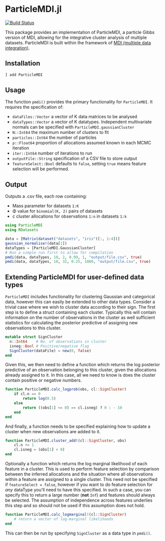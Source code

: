 # ParticleMDI.jl

[![Build Status](https://travis-ci.org/nathancunn/ParticleMDI.jl.svg?branch=master)](https://travis-ci.org/nathancunn/ParticleMDI.jl)

This package provides an implementation of ParticleMDI, a particle Gibbs version of MDI, allowing for the integrative cluster analysis of multiple datasets. ParticleMDI is built within the framework of [MDI (multiple data integration)](https://academic.oup.com/bioinformatics/article/28/24/3290/244641).

## Installation
```jl
] add ParticleMDI
```

## Usage
The function `pmdi()` provides the primary functionality for `ParticleMDI`. It requires the specification of:
- `dataFiles::Vector` a vector of K data matrices to be analysed
- `dataTypes::Vector` a vector of K datatypes. Independent multivariate normals can be
specified with `ParticleMDI.gaussianCluster`
- `N::Int64` the maximum number of clusters to fit
- `particles::Int64` the number of particles
- `ρ::Float64` proportion of allocations assumed known in each MCMC iteration
- `iter::Int64` number of iterations to run
- `outputFile::String` specification of a CSV file to store output
- `featureSelect::Bool` defaults to `false`, setting `true` means feature selection will be performed.

## Output
Outputs a .csv file, each row containing:
- Mass parameter for datasets `1:K`
- Φ value for `binomial(K, 2)` pairs of datasets
- c cluster allocations for observations `1:n` in datasets `1:k`

```jl
using ParticleMDI
using RDatasets

data = [Matrix(dataset("datasets", "iris")[:, 1:4])]
gaussian_normalise!(data[1])
dataTypes = [ParticleMDI.GaussianCluster]
# Run a simple run first to allow for compilation
pmdi(data, dataTypes, 10, 2, 0.99, 1, "output/file.csv", true)
pmdi(data, dataTypes, 10, 32, 0.25, 1000, "output/file.csv", true)

```

## Extending ParticleMDI for user-defined data types
`ParticleMDI` includes functionality for clustering Gaussian and categorical data, however this can easily be extended to other data types. Consider a trivial case where we wish to cluster data according to their sign.
The first step is to define a struct containing each cluster. Typically this will contain information on the number of observations in the cluster as well sufficient statistics for calculating the posterior predictive of assigning new observations to this cluster.

```jl
mutable struct SignCluster
  n::Int64    # No. of observations in cluster
  isneg::Bool # Positive/negative flag
  SignCluster(dataFile) = new(0, false)
end
```

Given this, we then need to define a function which returns the log posterior predictive of an observation belonging to this cluster, given the allocations already assigned to it. In this case, all we need to know is does the cluster contain positive or negative numbers. 

```jl
function ParticleMDI.calc_logprob(obs, cl::SignCluster)
    if cl.n == 0
        return log(0.5)
    else
        return ((obs[1] <= 0) == cl.isneg) ? 0 : - 10
    end
end
```

And finally, a function needs to be specified explaining how to update a cluster when new observations are added to it.
```jl
function ParticleMDI.cluster_add!(cl::SignCluster, obs)
    cl.n += 1
    cl.isneg = (obs[1] < 0)
end
```

Optionally a function which returns the log marginal likelihood of each feature in a cluster. This is used to perform feature selection by comparison between the inferred allocations and the situation where all observations within a feature are assigned to a single cluster. This need not be specified if `featureSelect = false`, however if you want to do feature selection for _any_ dataType you'll need to have this specified. In such a case, you can specify this to return a large number (**not** `Inf`) and features should always be selected. The assumption of independence across features underlies this step and so should not be used if this assumption does not hold.

```jl
function ParticleMDI.calc_logmarginal!(cl::SignCluster)
    # return a vector of log-marginal likelihoods
end
```

This can then be run by specifying `SignCluster` as a data type in `pmdi()`.
